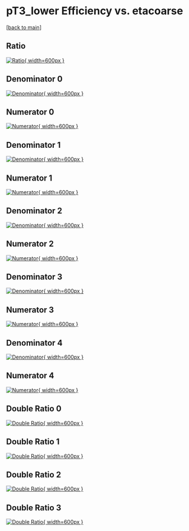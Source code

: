 # pT3_lower Efficiency vs. etacoarse

[[back to main](./)]



## Ratio

[![Ratio](../mtv/var/pT3_lower_loweta_211_-1_eff_etacoarse.png){ width=600px }](../mtv/var/pT3_lower_loweta_211_-1_eff_etacoarse.pdf)

## Denominator 0

[![Denominator](../mtv/den/pT3_lower_loweta_211_-1_eff_etacoarse_den0.png){ width=600px }](../mtv/den/pT3_lower_loweta_211_-1_eff_etacoarse_den0.pdf)

## Numerator 0

[![Numerator](../mtv/num/pT3_lower_loweta_211_-1_eff_etacoarse_num0.png){ width=600px }](../mtv/num/pT3_lower_loweta_211_-1_eff_etacoarse_num0.pdf)

## Denominator 1

[![Denominator](../mtv/den/pT3_lower_loweta_211_-1_eff_etacoarse_den1.png){ width=600px }](../mtv/den/pT3_lower_loweta_211_-1_eff_etacoarse_den1.pdf)

## Numerator 1

[![Numerator](../mtv/num/pT3_lower_loweta_211_-1_eff_etacoarse_num1.png){ width=600px }](../mtv/num/pT3_lower_loweta_211_-1_eff_etacoarse_num1.pdf)

## Denominator 2

[![Denominator](../mtv/den/pT3_lower_loweta_211_-1_eff_etacoarse_den2.png){ width=600px }](../mtv/den/pT3_lower_loweta_211_-1_eff_etacoarse_den2.pdf)

## Numerator 2

[![Numerator](../mtv/num/pT3_lower_loweta_211_-1_eff_etacoarse_num2.png){ width=600px }](../mtv/num/pT3_lower_loweta_211_-1_eff_etacoarse_num2.pdf)

## Denominator 3

[![Denominator](../mtv/den/pT3_lower_loweta_211_-1_eff_etacoarse_den3.png){ width=600px }](../mtv/den/pT3_lower_loweta_211_-1_eff_etacoarse_den3.pdf)

## Numerator 3

[![Numerator](../mtv/num/pT3_lower_loweta_211_-1_eff_etacoarse_num3.png){ width=600px }](../mtv/num/pT3_lower_loweta_211_-1_eff_etacoarse_num3.pdf)

## Denominator 4

[![Denominator](../mtv/den/pT3_lower_loweta_211_-1_eff_etacoarse_den4.png){ width=600px }](../mtv/den/pT3_lower_loweta_211_-1_eff_etacoarse_den4.pdf)

## Numerator 4

[![Numerator](../mtv/num/pT3_lower_loweta_211_-1_eff_etacoarse_num4.png){ width=600px }](../mtv/num/pT3_lower_loweta_211_-1_eff_etacoarse_num4.pdf)

## Double Ratio 0

[![Double Ratio](../mtv/ratio/pT3_lower_loweta_211_-1_eff_etacoarse_ratio0.png){ width=600px }](../mtv/ratio/pT3_lower_loweta_211_-1_eff_etacoarse_ratio0.pdf)

## Double Ratio 1

[![Double Ratio](../mtv/ratio/pT3_lower_loweta_211_-1_eff_etacoarse_ratio1.png){ width=600px }](../mtv/ratio/pT3_lower_loweta_211_-1_eff_etacoarse_ratio1.pdf)

## Double Ratio 2

[![Double Ratio](../mtv/ratio/pT3_lower_loweta_211_-1_eff_etacoarse_ratio2.png){ width=600px }](../mtv/ratio/pT3_lower_loweta_211_-1_eff_etacoarse_ratio2.pdf)

## Double Ratio 3

[![Double Ratio](../mtv/ratio/pT3_lower_loweta_211_-1_eff_etacoarse_ratio3.png){ width=600px }](../mtv/ratio/pT3_lower_loweta_211_-1_eff_etacoarse_ratio3.pdf)

